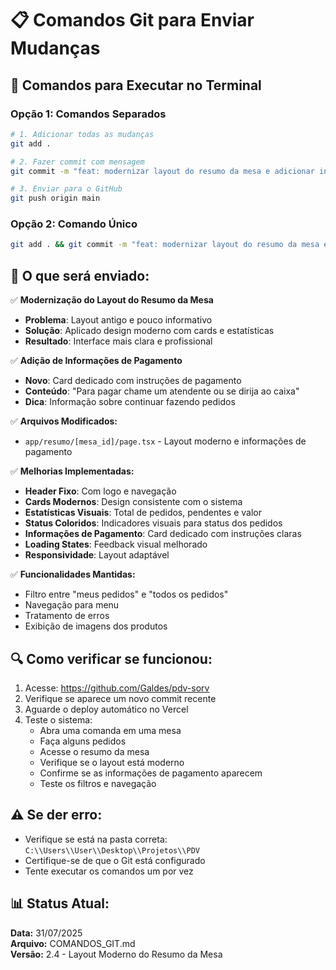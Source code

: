 # 📋 Comandos Git para Enviar Mudanças

## 🚀 Comandos para Executar no Terminal

### **Opção 1: Comandos Separados**

```bash
# 1. Adicionar todas as mudanças
git add .

# 2. Fazer commit com mensagem
git commit -m "feat: modernizar layout do resumo da mesa e adicionar informações de pagamento"

# 3. Enviar para o GitHub
git push origin main
```

### **Opção 2: Comando Único**

```bash
git add . && git commit -m "feat: modernizar layout do resumo da mesa e adicionar informações de pagamento" && git push origin main
```

## 📝 O que será enviado:

✅ **Modernização do Layout do Resumo da Mesa**
- **Problema**: Layout antigo e pouco informativo
- **Solução**: Aplicado design moderno com cards e estatísticas
- **Resultado**: Interface mais clara e profissional

✅ **Adição de Informações de Pagamento**
- **Novo**: Card dedicado com instruções de pagamento
- **Conteúdo**: "Para pagar chame um atendente ou se dirija ao caixa"
- **Dica**: Informação sobre continuar fazendo pedidos

✅ **Arquivos Modificados:**
- `app/resumo/[mesa_id]/page.tsx` - Layout moderno e informações de pagamento

✅ **Melhorias Implementadas:**
- **Header Fixo**: Com logo e navegação
- **Cards Modernos**: Design consistente com o sistema
- **Estatísticas Visuais**: Total de pedidos, pendentes e valor
- **Status Coloridos**: Indicadores visuais para status dos pedidos
- **Informações de Pagamento**: Card dedicado com instruções claras
- **Loading States**: Feedback visual melhorado
- **Responsividade**: Layout adaptável

✅ **Funcionalidades Mantidas:**
- Filtro entre "meus pedidos" e "todos os pedidos"
- Navegação para menu
- Tratamento de erros
- Exibição de imagens dos produtos

## 🔍 Como verificar se funcionou:

1. Acesse: https://github.com/Galdes/pdv-sorv
2. Verifique se aparece um novo commit recente
3. Aguarde o deploy automático no Vercel
4. Teste o sistema:
   - Abra uma comanda em uma mesa
   - Faça alguns pedidos
   - Acesse o resumo da mesa
   - Verifique se o layout está moderno
   - Confirme se as informações de pagamento aparecem
   - Teste os filtros e navegação

## ⚠️ Se der erro:

- Verifique se está na pasta correta: `C:\\Users\\User\\Desktop\\Projetos\\PDV`
- Certifique-se de que o Git está configurado
- Tente executar os comandos um por vez

## 📊 Status Atual:

**Data:** 31/07/2025  
**Arquivo:** COMANDOS_GIT.md  
**Versão:** 2.4 - Layout Moderno do Resumo da Mesa